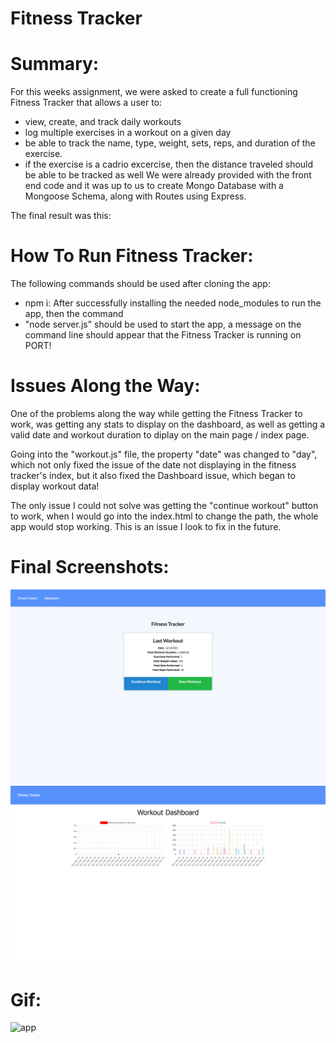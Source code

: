 # Fitness Tracker 

# Summary: 
For this weeks assignment, we were asked to create a full functioning Fitness Tracker that allows a user to: 
* view, create, and track daily workouts
* log multiple exercises in a workout on a given day
* be able to track the name, type, weight, sets, reps, and duration of the exercise.
* if the exercise is a cadrio excercise, then the distance traveled should be able to be tracked as well
We were already provided with the front end code and it was up to us to create Mongo Database with a Mongoose Schema, along with Routes using Express. 

The final result was this: 

# How To Run Fitness Tracker:
The following commands should be used after cloning the app: 
* npm i: After successfully installing the needed node_modules to run the app, then the command
* "node server.js" should be used to start the app, a message on the command line should appear that the Fitness Tracker is running on PORT!

# Issues Along the Way: 
One of the problems along the way while getting the Fitness Tracker to work, was getting any stats to display on the dashboard, as well as getting a valid date and workout duration to diplay on the main page / index page.

Going into the "workout.js" file, the property "date" was changed to "day", which not only fixed the issue of the date not displaying in the fitness tracker's index, but it also fixed the Dashboard issue, which began to display workout data!

The only issue I could not solve was getting the "continue workout" button to work, when I would go into the index.html to change the path, the whole app would stop working. This is an issue I look to fix in the future.

# Final Screenshots: 

<img src= '/screenshots/homePage.png'>

<img src= '/screenshots/dashboard.png'>

# Gif:
![app](https://user-images.githubusercontent.com/87496972/146713346-7e1d7a05-9fff-40a6-ba39-088a9f8aa640.gif)
